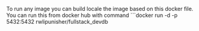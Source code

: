 To run any image you can build locale the image based on this docker file.
You can run this from docker hub with command ```docker run -d -p 5432:5432 rwlipunisher/fullstack_devdb
